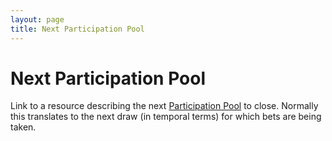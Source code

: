 ```yaml
---
layout: page
title: Next Participation Pool
---
```


# Next Participation Pool

Link to a resource describing the next [Participation Pool](../concepts/participation-pool) to close. Normally this translates to the next draw (in temporal terms) for which bets are being taken.
